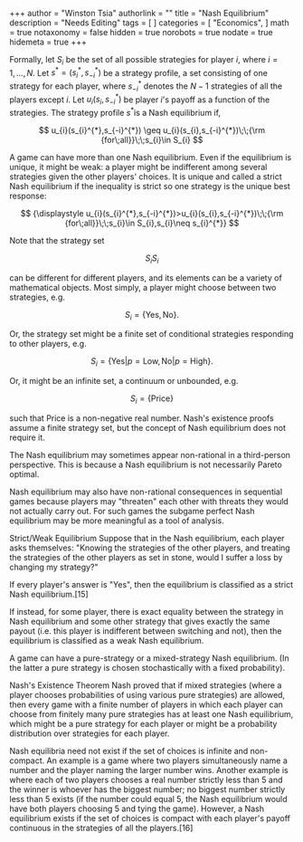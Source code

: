 +++
author = "Winston Tsia"
authorlink = ""
title = "Nash Equilibrium"
description = "Needs Editing"
tags = [
]
categories = [
    "Economics",
]
math = true
notaxonomy = false
hidden = true
norobots = true
nodate = true
hidemeta = true
+++

Formally, let $S_{i}$ be the set of all possible strategies for player $i$, where $i = 1, ... , N.$ Let $s^*=(s_{i}^{*},s_{-i}^{*})$ be a strategy profile, a set consisting of one strategy for each player, where $s_{-i}^{*}$ denotes the $N-1$ strategies of all the players except $i$. Let $u_{i}(s_{i},s_{-i}^{*})$ be player $i$'s payoff as a function of the strategies. The strategy profile $s^{*}$is a Nash equilibrium if,

$$
u_{i}(s_{i}^{*},s_{-i}^{*}) \geq u_{i}(s_{i},s_{-i}^{*})\;\;{\rm {for\;all}}\;\;s_{i}\in S_{i}
$$

A game can have more than one Nash equilibrium. Even if the equilibrium is unique, it might be weak: a player might be indifferent among several strategies given the other players' choices. It is unique and called a strict Nash equilibrium if the inequality is strict so one strategy is the unique best response:

$$
{\displaystyle u_{i}(s_{i}^{*},s_{-i}^{*})>u_{i}(s_{i},s_{-i}^{*})\;\;{\rm {for\;all}}\;\;s_{i}\in S_{i},s_{i}\neq s_{i}^{*}}
$$

Note that the strategy set 

$${\displaystyle S_{i}}S_{i}$$ 

can be different for different players, and its elements can be a variety of mathematical objects. Most simply, a player might choose between two strategies, e.g.

$${\displaystyle S_{i}=\{{\text{Yes}},{\text{No}}\}.}$$

Or, the strategy set might be a finite set of conditional strategies responding to other players, e.g. 

$${\displaystyle S_{i}=\{{\text{Yes}}|p={\text{Low}},{\text{No}}|p={\text{High}}\}.}$$

Or, it might be an infinite set, a continuum or unbounded, e.g. 

$${\displaystyle S_{i}=\{{\text{Price}}\}}$$

such that ${\displaystyle {\text{Price}}}$ is a non-negative real number. Nash's existence proofs assume a finite strategy set, but the concept of Nash equilibrium does not require it.

The Nash equilibrium may sometimes appear non-rational in a third-person perspective. This is because a Nash equilibrium is not necessarily Pareto optimal.

Nash equilibrium may also have non-rational consequences in sequential games because players may "threaten" each other with threats they would not actually carry out. For such games the subgame perfect Nash equilibrium may be more meaningful as a tool of analysis.

Strict/Weak Equilibrium
Suppose that in the Nash equilibrium, each player asks themselves: "Knowing the strategies of the other players, and treating the strategies of the other players as set in stone, would I suffer a loss by changing my strategy?"

If every player's answer is "Yes", then the equilibrium is classified as a strict Nash equilibrium.[15]

If instead, for some player, there is exact equality between the strategy in Nash equilibrium and some other strategy that gives exactly the same payout (i.e. this player is indifferent between switching and not), then the equilibrium is classified as a weak Nash equilibrium.

A game can have a pure-strategy or a mixed-strategy Nash equilibrium. (In the latter a pure strategy is chosen stochastically with a fixed probability).

Nash's Existence Theorem
Nash proved that if mixed strategies (where a player chooses probabilities of using various pure strategies) are allowed, then every game with a finite number of players in which each player can choose from finitely many pure strategies has at least one Nash equilibrium, which might be a pure strategy for each player or might be a probability distribution over strategies for each player.

Nash equilibria need not exist if the set of choices is infinite and non-compact. An example is a game where two players simultaneously name a number and the player naming the larger number wins. Another example is where each of two players chooses a real number strictly less than 5 and the winner is whoever has the biggest number; no biggest number strictly less than 5 exists (if the number could equal 5, the Nash equilibrium would have both players choosing 5 and tying the game). However, a Nash equilibrium exists if the set of choices is compact with each player's payoff continuous in the strategies of all the players.[16]